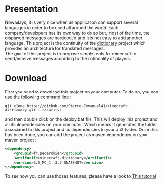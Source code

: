 # Presentation

Nowadays, it is very nice when an application can support several languages in order to be used all around the world. Each company/developers has its own way to do so but, most of the time, the displayed messages are hardcoded and it is not easy to add another language. This project is the continuity of the [dictionary](https://github.com/Pierre-Emmanuel41/dictionary.git) project which provides an architecture for translated messages.  
The goal of this project is to propose simple tools for minecraft to send/receive messages according to the nationality of players.

# Download

First you need to download this project on your computer. To do so, you can use the following command line :

```git
git clone https://github.com/Pierre-Emmanuel41/minecraft-dictionary.git --recursive
```

and then double click on the deploy.bat file. This will deploy this project and all its dependencies on your computer. Which means it generates the folder associated to this project and its dependencies in your .m2 folder. Once this has been done, you can add the project as maven dependency on your maven project :

```xml
<dependency>
	<groupId>fr.pederobien</groupId>
	<artifactId>minecraft-dictionary</artifactId>
	<version>3.0_MC_1.13.2-SNAPSHOT</version>
</dependency>
```

To see how you can use thoses features, please have a look to [This tutorial](https://github.com/Pierre-Emmanuel41/minecraft-dictionary/blob/master/Tutorial.md)
